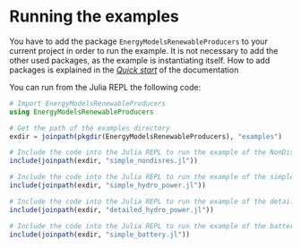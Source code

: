 # Running the examples

You have to add the package `EnergyModelsRenewableProducers` to your current project in order to run the example.
It is not necessary to add the other used packages, as the example is instantiating itself.
How to add packages is explained in the *[Quick start](https://energymodelsx.github.io/EnergyModelsRenewableProducers.jl/stable/manual/quick-start/)* of the documentation

You can run from the Julia REPL the following code:

```julia
# Import EnergyModelsRenewableProducers
using EnergyModelsRenewableProducers

# Get the path of the examples directory
exdir = joinpath(pkgdir(EnergyModelsRenewableProducers), "examples")

# Include the code into the Julia REPL to run the example of the NonDisRes node
include(joinpath(exdir, "simple_nondisres.jl"))

# Include the code into the Julia REPL to run the example of the simple hydropower node
include(joinpath(exdir, "simple_hydro_power.jl"))

# Include the code into the Julia REPL to run the example of the detailed hydro power structure
include(joinpath(exdir, "detailed_hydro_power.jl"))

# Include the code into the Julia REPL to run the example of the battery storage
include(joinpath(exdir, "simple_battery.jl"))
```
